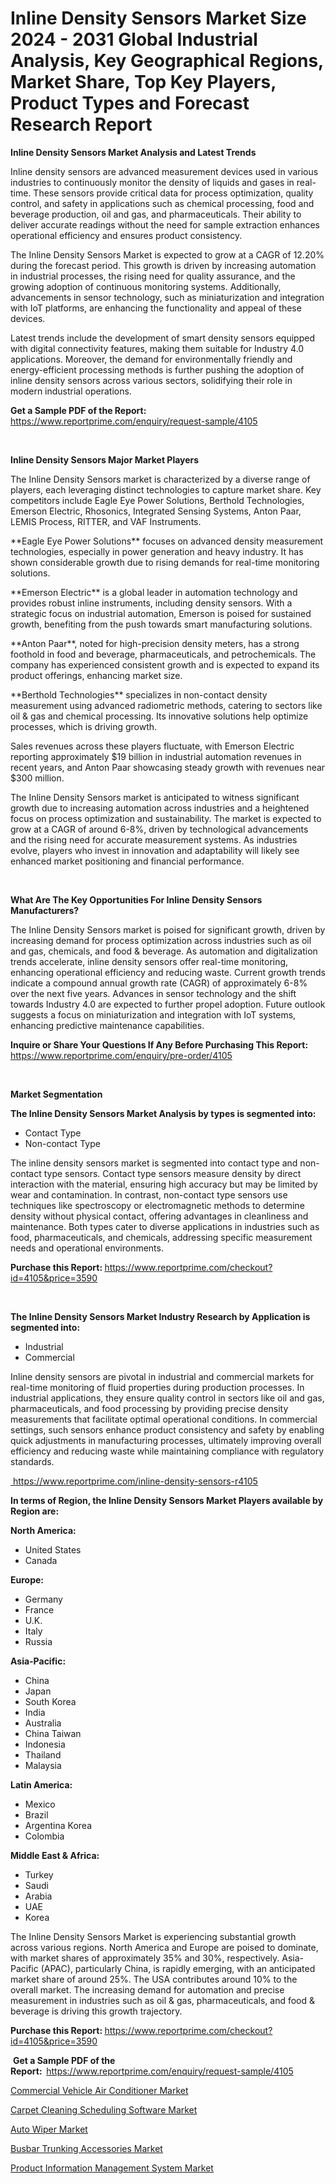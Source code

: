 <p><h1>Inline Density Sensors Market Size 2024 - 2031 Global Industrial Analysis, Key Geographical Regions, Market Share, Top Key Players, Product Types and Forecast Research Report</h1></p><p><strong>Inline Density Sensors Market Analysis and Latest Trends</strong></p>
<p><p>Inline density sensors are advanced measurement devices used in various industries to continuously monitor the density of liquids and gases in real-time. These sensors provide critical data for process optimization, quality control, and safety in applications such as chemical processing, food and beverage production, oil and gas, and pharmaceuticals. Their ability to deliver accurate readings without the need for sample extraction enhances operational efficiency and ensures product consistency.</p><p>The Inline Density Sensors Market is expected to grow at a CAGR of 12.20% during the forecast period. This growth is driven by increasing automation in industrial processes, the rising need for quality assurance, and the growing adoption of continuous monitoring systems. Additionally, advancements in sensor technology, such as miniaturization and integration with IoT platforms, are enhancing the functionality and appeal of these devices. </p><p>Latest trends include the development of smart density sensors equipped with digital connectivity features, making them suitable for Industry 4.0 applications. Moreover, the demand for environmentally friendly and energy-efficient processing methods is further pushing the adoption of inline density sensors across various sectors, solidifying their role in modern industrial operations.</p></p>
<p><strong>Get a Sample PDF of the Report:&nbsp;</strong> <a href="https://www.reportprime.com/enquiry/request-sample/4105">https://www.reportprime.com/enquiry/request-sample/4105</a></p>
<p>&nbsp;</p>
<p><strong>Inline Density Sensors Major Market Players</strong></p>
<p><p>The Inline Density Sensors market is characterized by a diverse range of players, each leveraging distinct technologies to capture market share. Key competitors include Eagle Eye Power Solutions, Berthold Technologies, Emerson Electric, Rhosonics, Integrated Sensing Systems, Anton Paar, LEMIS Process, RITTER, and VAF Instruments. </p><p>**Eagle Eye Power Solutions** focuses on advanced density measurement technologies, especially in power generation and heavy industry. It has shown considerable growth due to rising demands for real-time monitoring solutions.</p><p>**Emerson Electric** is a global leader in automation technology and provides robust inline instruments, including density sensors. With a strategic focus on industrial automation, Emerson is poised for sustained growth, benefiting from the push towards smart manufacturing solutions.</p><p>**Anton Paar**, noted for high-precision density meters, has a strong foothold in food and beverage, pharmaceuticals, and petrochemicals. The company has experienced consistent growth and is expected to expand its product offerings, enhancing market size.</p><p>**Berthold Technologies** specializes in non-contact density measurement using advanced radiometric methods, catering to sectors like oil & gas and chemical processing. Its innovative solutions help optimize processes, which is driving growth.</p><p>Sales revenues across these players fluctuate, with Emerson Electric reporting approximately $19 billion in industrial automation revenues in recent years, and Anton Paar showcasing steady growth with revenues near $300 million.</p><p>The Inline Density Sensors market is anticipated to witness significant growth due to increasing automation across industries and a heightened focus on process optimization and sustainability. The market is expected to grow at a CAGR of around 6-8%, driven by technological advancements and the rising need for accurate measurement systems. As industries evolve, players who invest in innovation and adaptability will likely see enhanced market positioning and financial performance.</p></p>
<p>&nbsp;</p>
<p><strong>What Are The Key Opportunities For Inline Density Sensors Manufacturers?</strong></p>
<p><p>The Inline Density Sensors market is poised for significant growth, driven by increasing demand for process optimization across industries such as oil and gas, chemicals, and food & beverage. As automation and digitalization trends accelerate, inline density sensors offer real-time monitoring, enhancing operational efficiency and reducing waste. Current growth trends indicate a compound annual growth rate (CAGR) of approximately 6-8% over the next five years. Advances in sensor technology and the shift towards Industry 4.0 are expected to further propel adoption. Future outlook suggests a focus on miniaturization and integration with IoT systems, enhancing predictive maintenance capabilities.</p></p>
<p><strong>Inquire or Share Your Questions If Any Before Purchasing This Report:</strong> <a href="https://www.reportprime.com/enquiry/pre-order/4105">https://www.reportprime.com/enquiry/pre-order/4105</a></p>
<p>&nbsp;</p>
<p><strong>Market Segmentation</strong></p>
<p><strong>The Inline Density Sensors Market Analysis by types is segmented into:</strong></p>
<p><ul><li>Contact Type</li><li>Non-contact Type</li></ul></p>
<p><p>The inline density sensors market is segmented into contact type and non-contact type sensors. Contact type sensors measure density by direct interaction with the material, ensuring high accuracy but may be limited by wear and contamination. In contrast, non-contact type sensors use techniques like spectroscopy or electromagnetic methods to determine density without physical contact, offering advantages in cleanliness and maintenance. Both types cater to diverse applications in industries such as food, pharmaceuticals, and chemicals, addressing specific measurement needs and operational environments.</p></p>
<p><strong>Purchase this Report:&nbsp;</strong><a href="https://www.reportprime.com/checkout?id=4105&price=3590">https://www.reportprime.com/checkout?id=4105&price=3590</a></p>
<p>&nbsp;</p>
<p><strong>The Inline Density Sensors Market Industry Research by Application is segmented into:</strong></p>
<p><ul><li>Industrial</li><li>Commercial</li></ul></p>
<p><p>Inline density sensors are pivotal in industrial and commercial markets for real-time monitoring of fluid properties during production processes. In industrial applications, they ensure quality control in sectors like oil and gas, pharmaceuticals, and food processing by providing precise density measurements that facilitate optimal operational conditions. In commercial settings, such sensors enhance product consistency and safety by enabling quick adjustments in manufacturing processes, ultimately improving overall efficiency and reducing waste while maintaining compliance with regulatory standards.</p></p>
<p><a href="https://www.reportprime.com/inline-density-sensors-r4105">&nbsp;https://www.reportprime.com/inline-density-sensors-r4105</a></p>
<p><strong>In terms of Region, the Inline Density Sensors Market Players available by Region are:</strong></p>
<p>
    <p> <strong> North America: </strong>
        <ul>
            <li>United States</li>
            <li>Canada</li>
        </ul>
        </p> 
    <p> <strong> Europe: </strong>
        <ul>
            <li>Germany</li>
            <li>France</li>
            <li>U.K.</li>
            <li>Italy</li>
            <li>Russia</li>
        </ul>
        </p> 
    <p> <strong> Asia-Pacific: </strong>
        <ul>
            <li>China</li>
            <li>Japan</li>
            <li>South Korea</li>
            <li>India</li>
            <li>Australia</li>
            <li>China Taiwan</li>
            <li>Indonesia</li>
            <li>Thailand</li>
            <li>Malaysia</li>
        </ul>
        </p> 
    <p> <strong> Latin America: </strong>
        <ul>
            <li>Mexico</li>
            <li>Brazil</li>
            <li>Argentina Korea</li>
            <li>Colombia</li>
        </ul>
        </p> 
    <p> <strong> Middle East & Africa: </strong>
        <ul>
            <li>Turkey</li>
            <li>Saudi</li>
            <li>Arabia</li>
            <li>UAE</li>
            <li>Korea</li>
        </ul>
    </p>
    </p>
<p><p>The Inline Density Sensors Market is experiencing substantial growth across various regions. North America and Europe are poised to dominate, with market shares of approximately 35% and 30%, respectively. Asia-Pacific (APAC), particularly China, is rapidly emerging, with an anticipated market share of around 25%. The USA contributes around 10% to the overall market. The increasing demand for automation and precise measurement in industries such as oil & gas, pharmaceuticals, and food & beverage is driving this growth trajectory.</p></p>
<p><strong>Purchase this Report: </strong><a href="https://www.reportprime.com/checkout?id=4105&price=3590">https://www.reportprime.com/checkout?id=4105&price=3590</a></p>
<p>&nbsp;<strong>Get a Sample PDF of the Report:&nbsp;&nbsp;</strong><a href="https://www.reportprime.com/enquiry/request-sample/4105">https://www.reportprime.com/enquiry/request-sample/4105</a></p>
<p><strong></strong></p>
<p><p><a href="https://issuu.com/reportprime-2/docs/commercial-vehicle-air-conditioner-_be3045d95c8eba">Commercial Vehicle Air Conditioner Market</a></p><p><a href="https://www.linkedin.com/pulse/global-carpet-cleaning-scheduling-software-market-sector2024-ppkse?trackingId=nt4OyaT3QjGqUaPJzQakTg%3D%3D">Carpet Cleaning Scheduling Software Market</a></p><p><a href="https://issuu.com/reportprime-2/docs/auto-wiper-market-size-2030.pptx_6ab5794d14b549">Auto Wiper Market</a></p><p><a href="https://github.com/MonroeBullock54/Market-Research-Report-List-1/blob/main/busbar-trunking-accessories-market.md">Busbar Trunking Accessories Market</a></p><p><a href="https://www.linkedin.com/pulse/product-information-management-system-market-size-jja5e?trackingId=LYFeeVilSeKwSjgXJ0WnPw%3D%3D">Product Information Management System Market</a></p></p>